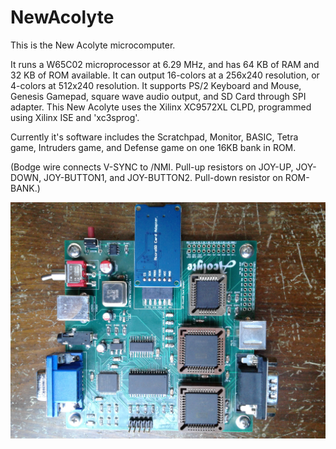 # NewAcolyte

This is the New Acolyte microcomputer.  

It runs a W65C02 microprocessor at 6.29 MHz, and has 64 KB of RAM and 32 KB of ROM available.  It can output 16-colors at a 256x240 resolution, or 4-colors at 512x240 resolution.  It supports PS/2 Keyboard and Mouse, Genesis Gamepad, square wave audio output, and SD Card through SPI adapter.  This New Acolyte uses the Xilinx XC9572XL CLPD, programmed using Xilinx ISE and 'xc3sprog'.  

Currently it's software includes the Scratchpad, Monitor, BASIC, Tetra game, Intruders game, and Defense game on one 16KB bank in ROM.

(Bodge wire connects V-SYNC to /NMI. Pull-up resistors on JOY-UP, JOY-DOWN, JOY-BUTTON1, and JOY-BUTTON2. Pull-down resistor on ROM-BANK.)

<img src="NewAcolyte.jpg">
